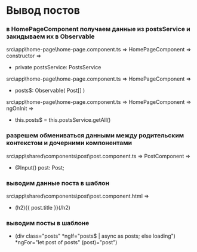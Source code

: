 # Вывод постов

### в HomePageComponent получаем данные из postsService и закидываем их в Observable

src\app\home-page\home-page.component.ts => HomePageComponent => constructor =>

- private postsService: PostsService

src\app\home-page\home-page.component.ts => HomePageComponent =>

- posts\$: Observable( Post[] )

src\app\home-page\home-page.component.ts => HomePageComponent => ngOnInit =>

- this.posts\$ = this.postsService.getAll()

### разрешем обмениваться данными между родительским контекстом и дочерними компонентами

src\app\shared\components\post\post.component.ts => PostComponent =>

- @Input() post: Post;

### выводим данные поста в шаблон

src\app\shared\components\post\post.component.html =>

- (h2){{ post.title }}(/h2)

### выводим посты в шаблоне

- (div class="posts" *ngIf="posts\$ | async as posts; else loading")
  *ngFor="let post of posts" (post)="post")
